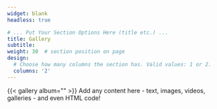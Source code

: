 ```yaml
---
widget: blank
headless: true

# ... Put Your Section Options Here (title etc.) ...
title: Gallery
subtitle:
weight: 30  # section position on page
design:
  # Choose how many columns the section has. Valid values: 1 or 2.
  columns: '2'
---
```

{{< gallery album="<albums>" >}} 
Add any content here - text, images, videos, galleries - and even HTML code!